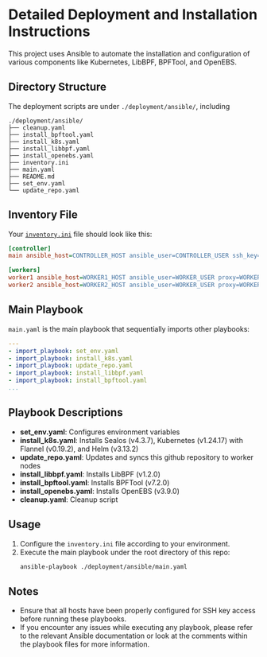 # Detailed Deployment and Installation Instructions

This project uses Ansible to automate the installation and configuration of various components like Kubernetes, LibBPF, BPFTool, and OpenEBS.

## Directory Structure

The deployment scripts are under `./deployment/ansible/`, including

```
./deployment/ansible/
├── cleanup.yaml
├── install_bpftool.yaml
├── install_k8s.yaml
├── install_libbpf.yaml
├── install_openebs.yaml
├── inventory.ini
├── main.yaml
├── README.md
├── set_env.yaml
└── update_repo.yaml
```

## Inventory File

Your [`inventory.ini`](../deployment/ansible/inventory.ini) file should look like this:

```ini
[controller]
main ansible_host=CONTROLLER_HOST ansible_user=CONTROLLER_USER ssh_key=CONTROLLER_SSH_KEY proxy=CONTROLLER_PROXY

[workers]
worker1 ansible_host=WORKER1_HOST ansible_user=WORKER_USER proxy=WORKER_PROXY
worker2 ansible_host=WORKER2_HOST ansible_user=WORKER_USER proxy=WORKER_PROXY
```

## Main Playbook

`main.yaml` is the main playbook that sequentially imports other playbooks:

```yaml
---
- import_playbook: set_env.yaml
- import_playbook: install_k8s.yaml
- import_playbook: update_repo.yaml
- import_playbook: install_libbpf.yaml
- import_playbook: install_bpftool.yaml
...
```

## Playbook Descriptions

- **set_env.yaml**: Configures environment variables
- **install_k8s.yaml**: Installs Sealos (v4.3.7), Kubernetes (v1.24.17) with Flannel (v0.19.2), and Helm (v3.13.2)
- **update_repo.yaml**: Updates and syncs this github repository to worker nodes
- **install_libbpf.yaml**: Installs LibBPF (v1.2.0)
- **install_bpftool.yaml**: Installs BPFTool (v7.2.0)
- **install_openebs.yaml**: Installs OpenEBS (v3.9.0)
- **cleanup.yaml**: Cleanup script

## Usage

1. Configure the `inventory.ini` file according to your environment.
2. Execute the main playbook under the root directory of this repo:
    ```sh
    ansible-playbook ./deployment/ansible/main.yaml
    ```

## Notes

- Ensure that all hosts have been properly configured for SSH key access before running these playbooks.
- If you encounter any issues while executing any playbook, please refer to the relevant Ansible documentation or look at the comments within the playbook files for more information.
